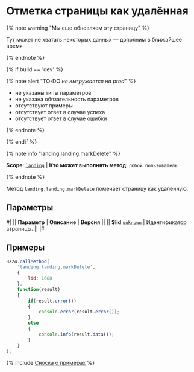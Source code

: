 # Отметка страницы как удалённая

{% note warning "Мы еще обновляем эту страницу" %}

Тут может не хватать некоторых данных — дополним в ближайшее время

{% endnote %}

{% if build == 'dev' %}

{% note alert "TO-DO _не выгружается на prod_" %}

- не указаны типы параметров
- не указана обязательность параметров
- отсутствуют примеры
- отсутствует ответ в случае успеха
- отсутствует ответ в случае ошибки

{% endnote %}

{% endif %}

{% note info "landing.landing.markDelete" %}

**Scope**: [`landing`](../../../scopes/permissions.md) | **Кто может выполнять метод**: `любой пользователь`

{% endnote %}

Метод `landing.landing.markDelete` помечает страницу как удалённую.

## Параметры

#|
|| **Параметр** | **Описание** | **Версия** ||
|| **$lid**
[`unknown`](../../../data-types.md) | Идентификатор страницы. ||
|#

## Примеры

```js
BX24.callMethod(
    'landing.landing.markDelete',
    {
        lid: 1688
    },
    function(result)
    {
        if(result.error())
        {
            console.error(result.error());
        }
        else
        {
            console.info(result.data());
        }
    }
);
```

{% include [Сноска о примерах](../../../../_includes/examples.md) %}
